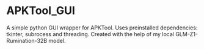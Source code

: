 # APKTool_GUI
A simple python GUI wrapper for APKTool.
Uses preinstalled dependencies: tkinter, subrocess and threading.
Created with the help of my local GLM-Z1-Rumination-32B model.
